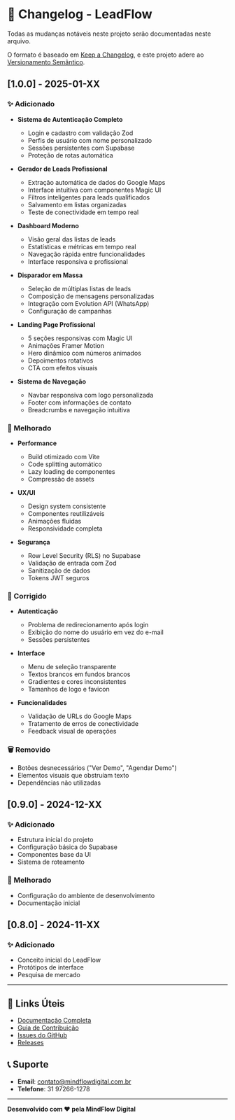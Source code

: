 # 📝 Changelog - LeadFlow

Todas as mudanças notáveis neste projeto serão documentadas neste arquivo.

O formato é baseado em [Keep a Changelog](https://keepachangelog.com/pt-BR/1.0.0/),
e este projeto adere ao [Versionamento Semântico](https://semver.org/lang/pt-BR/).

## [1.0.0] - 2025-01-XX

### ✨ Adicionado
- **Sistema de Autenticação Completo**
  - Login e cadastro com validação Zod
  - Perfis de usuário com nome personalizado
  - Sessões persistentes com Supabase
  - Proteção de rotas automática

- **Gerador de Leads Profissional**
  - Extração automática de dados do Google Maps
  - Interface intuitiva com componentes Magic UI
  - Filtros inteligentes para leads qualificados
  - Salvamento em listas organizadas
  - Teste de conectividade em tempo real

- **Dashboard Moderno**
  - Visão geral das listas de leads
  - Estatísticas e métricas em tempo real
  - Navegação rápida entre funcionalidades
  - Interface responsiva e profissional

- **Disparador em Massa**
  - Seleção de múltiplas listas de leads
  - Composição de mensagens personalizadas
  - Integração com Evolution API (WhatsApp)
  - Configuração de campanhas

- **Landing Page Profissional**
  - 5 seções responsivas com Magic UI
  - Animações Framer Motion
  - Hero dinâmico com números animados
  - Depoimentos rotativos
  - CTA com efeitos visuais

- **Sistema de Navegação**
  - Navbar responsiva com logo personalizada
  - Footer com informações de contato
  - Breadcrumbs e navegação intuitiva

### 🔧 Melhorado
- **Performance**
  - Build otimizado com Vite
  - Code splitting automático
  - Lazy loading de componentes
  - Compressão de assets

- **UX/UI**
  - Design system consistente
  - Componentes reutilizáveis
  - Animações fluidas
  - Responsividade completa

- **Segurança**
  - Row Level Security (RLS) no Supabase
  - Validação de entrada com Zod
  - Sanitização de dados
  - Tokens JWT seguros

### 🐛 Corrigido
- **Autenticação**
  - Problema de redirecionamento após login
  - Exibição do nome do usuário em vez do e-mail
  - Sessões persistentes

- **Interface**
  - Menu de seleção transparente
  - Textos brancos em fundos brancos
  - Gradientes e cores inconsistentes
  - Tamanhos de logo e favicon

- **Funcionalidades**
  - Validação de URLs do Google Maps
  - Tratamento de erros de conectividade
  - Feedback visual de operações

### 🗑️ Removido
- Botões desnecessários ("Ver Demo", "Agendar Demo")
- Elementos visuais que obstruíam texto
- Dependências não utilizadas

## [0.9.0] - 2024-12-XX

### ✨ Adicionado
- Estrutura inicial do projeto
- Configuração básica do Supabase
- Componentes base da UI
- Sistema de roteamento

### 🔧 Melhorado
- Configuração do ambiente de desenvolvimento
- Documentação inicial

## [0.8.0] - 2024-11-XX

### ✨ Adicionado
- Conceito inicial do LeadFlow
- Protótipos de interface
- Pesquisa de mercado

---

## 🔗 Links Úteis

- [Documentação Completa](./README.md)
- [Guia de Contribuição](./CONTRIBUTING.md)
- [Issues do GitHub](https://github.com/seu-usuario/leadflow/issues)
- [Releases](https://github.com/seu-usuario/leadflow/releases)

## 📞 Suporte

- **Email**: contato@mindflowdigital.com.br
- **Telefone**: 31 97266-1278

---

**Desenvolvido com ❤️ pela MindFlow Digital**